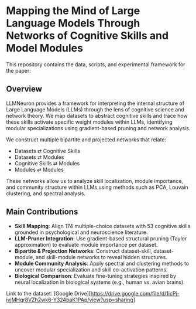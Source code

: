 # Mapping the Mind of Large Language Models Through Networks of Cognitive Skills and Model Modules

This repository contains the data, scripts, and experimental framework for the paper:

## Overview

LLMNeuron provides a framework for interpreting the internal structure of Large Language Models (LLMs) through the lens of cognitive science and network theory. We map datasets to abstract cognitive skills and trace how these skills activate specific weight modules within LLMs, identifying modular specializations using gradient-based pruning and network analysis.

We construct multiple bipartite and projected networks that relate:

- Datasets ⇄ Cognitive Skills  
- Datasets ⇄ Modules  
- Cognitive Skills ⇄ Modules  
- Modules ⇄ Modules

These networks allow us to analyze skill localization, module importance, and community structure within LLMs using methods such as PCA, Louvain clustering, and spectral analysis.

## Main Contributions

- **Skill Mapping**: Align 174 multiple-choice datasets with 53 cognitive skills grounded in psychological and neuroscience literature.
- **LLM-Pruner Integration**: Use gradient-based structural pruning (Taylor approximation) to evaluate module importance per dataset.
- **Bipartite & Projection Networks**: Construct dataset-skill, dataset-module, and skill-module networks to reveal hidden structures.
- **Module Community Analysis**: Apply spectral and clustering methods to uncover modular specialization and skill co-activation patterns.
- **Biological Comparison**: Evaluate fine-tuning strategies inspired by neural localization in biological systems (e.g., human vs. avian brains).

Link to the dataset:  [Google Drive][https://drive.google.com/file/d/1icPj-ivjMHqr8VZh2wk6-Y324baK1PAp/view?usp=sharing]